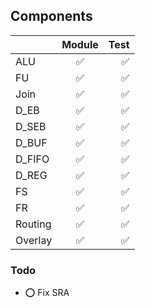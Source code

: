 ## Components

|               | Module        | Test  |
| ------------- |:-------------:| -----:|
| ALU           |       ✅      |   ✅  |
| FU            |       ✅      |   ✅  |
| Join          |       ✅      |   ✅  |
| D_EB          |       ✅      |   ✅  |
| D_SEB         |       ✅      |   ✅  |
| D_BUF         |       ✅      |   ✅  |
| D_FIFO        |       ✅      |   ✅  |
| D_REG         |       ✅      |   ✅  |
| FS            |       ✅      |   ✅  |
| FR            |       ✅      |   ✅  |
| Routing       |       ✅      |   ✅  |
| Overlay       |       ✅      |   ✅  |


### Todo
- ⭕ Fix SRA

